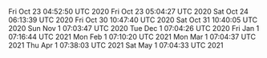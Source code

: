 Fri Oct 23 04:52:50 UTC 2020
Fri Oct 23 05:04:27 UTC 2020
Sat Oct 24 06:13:39 UTC 2020
Fri Oct 30 10:47:40 UTC 2020
Sat Oct 31 10:40:05 UTC 2020
Sun Nov  1 07:03:47 UTC 2020
Tue Dec  1 07:04:26 UTC 2020
Fri Jan  1 07:16:44 UTC 2021
Mon Feb  1 07:10:20 UTC 2021
Mon Mar  1 07:04:37 UTC 2021
Thu Apr  1 07:38:03 UTC 2021
Sat May  1 07:04:33 UTC 2021

